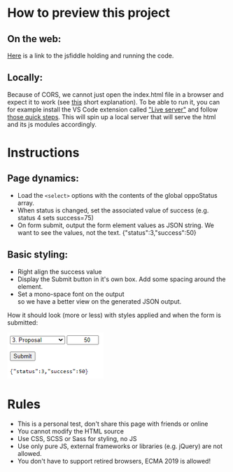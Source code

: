 
# How to preview this project

## On the web:

[Here](https://jsfiddle.net/alexravs/rzfde8vn/37/) is a link to the jsfiddle holding and running the code.

## Locally:

Because of CORS, we cannot just open the index.html file in a browser and expect it to work (see [this](https://stackoverflow.com/a/50197517) short explanation). To be able to run it, you can for example install the VS Code extension called ["Live server"](https://marketplace.visualstudio.com/items?itemName=ritwickdey.LiveServer) and follow [those quick steps](https://marketplace.visualstudio.com/items?itemName=ritwickdey.LiveServer#shortcuts-to-startstop-server). This will spin up a local server that will serve the html and its js modules accordingly.

# Instructions

## Page dynamics:

- Load the `<select>` options with the contents of the global oppoStatus array.
- When status is changed, set the associated value of success (e.g. status 4 sets success=75)
- On form submit, output the form element values as JSON string. We want to see the values, not the text. {"status":3,"success":50}

## Basic styling:

- Right align the success value
- Display the Submit button in it's own box. Add some spacing around the element.
- Set a mono-space font on the output <div> so we have a better view on the generated JSON output.

How it should look (more or less) with styles applied and when the form is submitted:

<img src="./output.png">


# Rules
- This is a personal test, don't share this page with friends or online
- You cannot modify the HTML source
- Use CSS, SCSS or Sass for styling, no JS
- Use only pure JS, external frameworks or libraries (e.g. jQuery) are not allowed.
- You don't have to support retired browsers, ECMA 2019 is allowed!